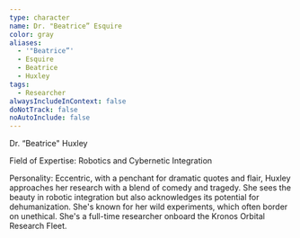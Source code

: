```yaml
---
type: character
name: Dr. "Beatrice” Esquire
color: gray
aliases:
  - '"Beatrice”'
  - Esquire
  - Beatrice
  - Huxley
tags:
  - Researcher
alwaysIncludeInContext: false
doNotTrack: false
noAutoInclude: false
---
```

Dr. “Beatrice" Huxley

Field of Expertise: Robotics and Cybernetic Integration

Personality: Eccentric, with a penchant for dramatic quotes and flair, Huxley approaches her research with a blend of comedy and tragedy. She sees the beauty in robotic integration but also acknowledges its potential for dehumanization. She's known for her wild experiments, which often border on unethical. She's a full-time researcher onboard the Kronos Orbital Research Fleet.